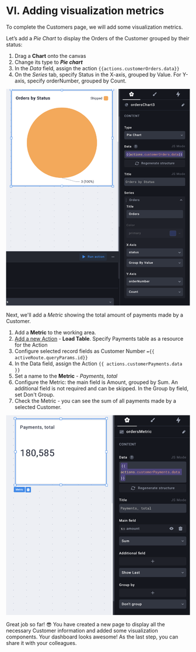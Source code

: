 # VI. Adding visualization metrics

To complete the Customers page, we will add some visualization metrics.

Let’s add a _Pie Chart_ to display the Orders of the Customer grouped by their status:&#x20;

1. Drag a **Chart** onto the canvas&#x20;
2. Change its type to _**Pie chart**_
3. In the _Data_ field, assign the action `{{actions.customerOrders.data}}`&#x20;
4. On the _Series_ tab, specify Status in the X-axis, grouped by Value. For Y-axis, specify orderNumber, grouped by Count.

![Configuring a Pie Chart](<../../.gitbook/assets/Screenshot 2021-10-29 at 19.12.22.png>)

Next, we'll add a _Metric_ showing the total amount of payments made by a Customer.&#x20;

1. Add a **Metric** to the working area.
2. [Add a new Action](https://docs.uibakery.io/basics/working-with-actions#creating-an-action) - **Load Table**. Specify Payments table as a resource for the Action
3. Configure selected record fields as Customer Number `={{ activeRoute.queryParams.id}}`
4. In the Data field, assign the Action `{{ actions.customerPayments.data }}`
5. Set a name to the **Metric** - _Payments, total_
6. Configure the Metric: the main field is Amount, grouped by Sum. An additional field is not required and can be skipped. In the Group by field, set Don't Group.&#x20;
7. Check the Metric  - you can see the sum of all payments made by a selected Customer.

![Configuring the Metric](<../../.gitbook/assets/Screenshot 2021-12-02 at 17.13.58.png>)

Great job so far! 😎 You have created a new page to display all the necessary Customer information and added some visualization components. Your dashboard looks awesome! As the last step, you can share it with your colleagues.
